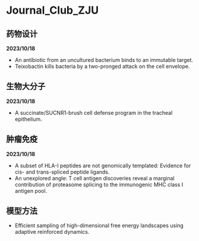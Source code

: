 # Journal_Club_ZJU

## 药物设计 
**2023/10/18**   
* An antibiotic from an uncultured bacterium binds to an immutable target.   
* Teixobactin kills bacteria by a two-pronged attack on the cell envelope.   

## 生物大分子
**2023/10/18**    
* A succinate/SUCNR1-brush cell defense program in the tracheal epithelium.   

## 肿瘤免疫
**2023/10/18**  
* A subset of HLA-I peptides are not genomically templated: Evidence for cis- and trans-spliced peptide ligands.   
* An unexplored angle: T cell antigen discoveries reveal a marginal contribution of proteasome splicing to the immunogenic MHC class I antigen pool.     

## 模型方法  
* Efficient sampling of high-dimensional free energy landscapes using adaptive reinforced dynamics.   